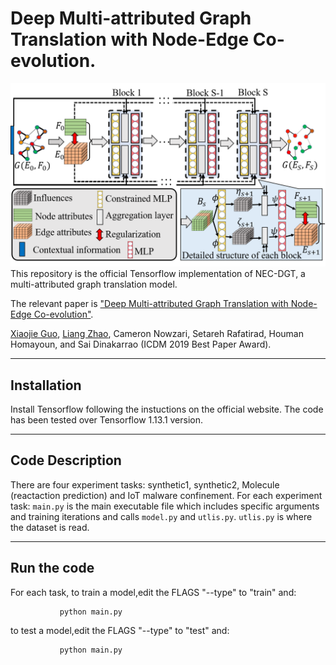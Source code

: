 # Deep Multi-attributed Graph Translation with Node-Edge Co-evolution.
![image_text](images/NEC-DGT.png)
This repository is the official Tensorflow implementation of NEC-DGT, a multi-attributed graph translation model.

The relevant paper is ["Deep Multi-attributed Graph Translation with Node-Edge Co-evolution"](http://mason.gmu.edu/~lzhao9/materials/papers/ICDM_2019_NEC_DGT-final.pdf).

[Xiaojie Guo](https://sites.google.com/view/xiaojie-guo-personal-site), [Liang Zhao](http://mason.gmu.edu/~lzhao9/), Cameron Nowzari, Setareh Rafatirad, Houman Homayoun, and Sai Dinakarrao (ICDM 2019 Best Paper Award).

***
## Installation
Install Tensorflow following the instuctions on the official website. The code has been tested over Tensorflow 1.13.1 version.

***
## Code Description

There are four experiment tasks: synthetic1, synthetic2, Molecule (reactaction prediction) and IoT malware confinement.
For each experiment task: `main.py` is the main executable file which includes specific arguments and training iterations and calls `model.py` and `utlis.py`. `utlis.py` is where the dataset is read.

***
## Run the code
For each task, to train a model,edit the FLAGS "--type" to "train" and:

               python main.py
               
               
to test a model,edit the FLAGS "--type" to "test" and:

               python main.py             

